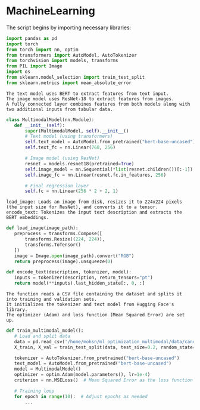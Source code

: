 # MachineLearning

 The script begins by importing necessary libraries: 
 ```python
import pandas as pd
import torch
from torch import nn, optim
from transformers import AutoModel, AutoTokenizer
from torchvision import models, transforms
from PIL import Image
import os
from sklearn.model_selection import train_test_split
from sklearn.metrics import mean_absolute_error
```


    The text model uses BERT to extract features from text input.
    The image model uses ResNet-18 to extract features from images.
    A fully connected layer combines features from both models along with two additional inputs from tabular data.
 ```python
class MultimodalModel(nn.Module):
    def __init__(self):
        super(MultimodalModel, self).__init__()
        # Text model (using transformers)
        self.text_model = AutoModel.from_pretrained("bert-base-uncased")
        self.text_fc = nn.Linear(768, 256)

        # Image model (using ResNet)
        resnet = models.resnet18(pretrained=True)
        self.image_model = nn.Sequential(*list(resnet.children())[:-1])
        self.image_fc = nn.Linear(resnet.fc.in_features, 256)

        # Final regression layer
        self.fc = nn.Linear(256 * 2 + 2, 1)
```


    load_image: Loads an image from disk, resizes it to 224x224 pixels (the input size for ResNet), and converts it to a tensor.
    encode_text: Tokenizes the input text description and extracts the BERT embeddings.
 ```python
def load_image(image_path):
    preprocess = transforms.Compose([
        transforms.Resize((224, 224)),
        transforms.ToTensor()
    ])
    image = Image.open(image_path).convert("RGB")
    return preprocess(image).unsqueeze(0)

def encode_text(description, tokenizer, model):
    inputs = tokenizer(description, return_tensors="pt")
    return model(**inputs).last_hidden_state[:, 0, :]
```


    The function reads a CSV file containing the dataset and splits it into training and validation sets.
    It initializes the tokenizer and text model from Hugging Face's library.
    The optimizer (Adam) and loss function (Mean Squared Error) are set up.
 ```python
def train_multimodal_model():
    # Load and split data
    data = pd.read_csv('/home/mohsn/ml_optimization_multimodal/data/candidates_data.csv')
    X_train, X_val = train_test_split(data, test_size=0.2, random_state=42)

    tokenizer = AutoTokenizer.from_pretrained("bert-base-uncased")
    text_model = AutoModel.from_pretrained("bert-base-uncased")
    model = MultimodalModel()
    optimizer = optim.Adam(model.parameters(), lr=1e-4)
    criterion = nn.MSELoss()  # Mean Squared Error as the loss function

    # Training loop
    for epoch in range(10):  # Adjust epochs as needed
        ...
```
